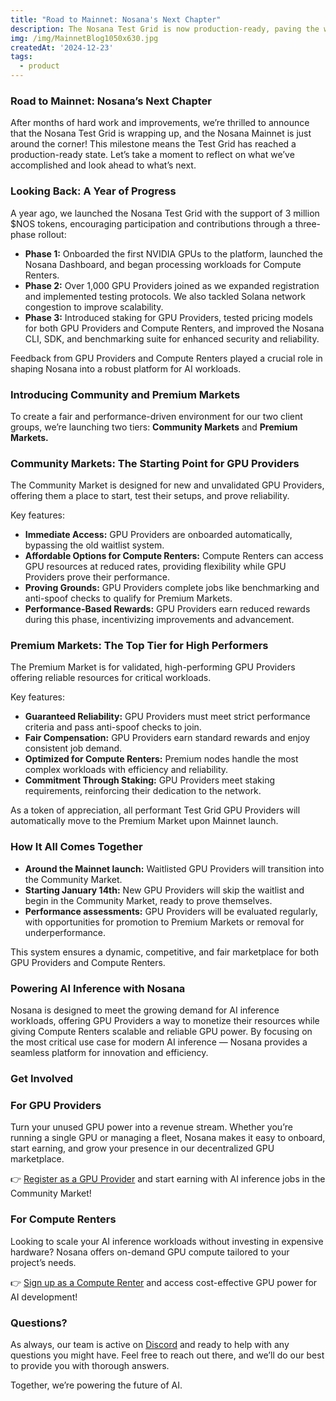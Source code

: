 ```yaml
---
title: "Road to Mainnet: Nosana's Next Chapter"
description: The Nosana Test Grid is now production-ready, paving the way for the upcoming launch of the Nosana Mainnet. 
img: /img/MainnetBlog1050x630.jpg
createdAt: '2024-12-23'
tags:
  - product
---
```

### **Road to Mainnet: Nosana’s Next Chapter**

After months of hard work and improvements, we’re thrilled to announce that the Nosana Test Grid is wrapping up, and the Nosana Mainnet is just around the corner! This milestone means the Test Grid has reached a production-ready state. Let’s take a moment to reflect on what we’ve accomplished and look ahead to what’s next.

### **Looking Back: A Year of Progress**

A year ago, we launched the Nosana Test Grid with the support of 3 million $NOS tokens, encouraging participation and contributions through a three-phase rollout:

- **Phase 1:** Onboarded the first NVIDIA GPUs to the platform, launched the Nosana Dashboard, and began processing workloads for Compute Renters.
- **Phase 2:** Over 1,000 GPU Providers joined as we expanded registration and implemented testing protocols. We also tackled Solana network congestion to improve scalability.
- **Phase 3:** Introduced staking for GPU Providers, tested pricing models for both GPU Providers and Compute Renters, and improved the Nosana CLI, SDK, and benchmarking suite for enhanced security and reliability.

Feedback from GPU Providers and Compute Renters played a crucial role in shaping Nosana into a robust platform for AI workloads.

### **Introducing Community and Premium Markets**

To create a fair and performance-driven environment for our two client groups, we’re launching two tiers: **Community Markets** and **Premium Markets.**

### **Community Markets: The Starting Point for GPU Providers**

The Community Market is designed for new and unvalidated GPU Providers, offering them a place to start, test their setups, and prove reliability.

Key features:

- **Immediate Access:** GPU Providers are onboarded automatically, bypassing the old waitlist system.
- **Affordable Options for Compute Renters:** Compute Renters can access GPU resources at reduced rates, providing flexibility while GPU Providers prove their performance.
- **Proving Grounds:** GPU Providers complete jobs like benchmarking and anti-spoof checks to qualify for Premium Markets.
- **Performance-Based Rewards:** GPU Providers earn reduced rewards during this phase, incentivizing improvements and advancement.

### **Premium Markets: The Top Tier for High Performers**

The Premium Market is for validated, high-performing GPU Providers offering reliable resources for critical workloads.

Key features:

- **Guaranteed Reliability:** GPU Providers must meet strict performance criteria and pass anti-spoof checks to join.
- **Fair Compensation:** GPU Providers earn standard rewards and enjoy consistent job demand.
- **Optimized for Compute Renters:** Premium nodes handle the most complex workloads with efficiency and reliability.
- **Commitment Through Staking:** GPU Providers meet staking requirements, reinforcing their dedication to the network.

As a token of appreciation, all performant Test Grid GPU Providers will automatically move to the Premium Market upon Mainnet launch.

### **How It All Comes Together**

- **Around the Mainnet launch:** Waitlisted GPU Providers will transition into the Community Market.
- **Starting January 14th:** New GPU Providers will skip the waitlist and begin in the Community Market, ready to prove themselves.
- **Performance assessments:** GPU Providers will be evaluated regularly, with opportunities for promotion to Premium Markets or removal for underperformance.

This system ensures a dynamic, competitive, and fair marketplace for both GPU Providers and Compute Renters.

### **Powering AI Inference with Nosana**

Nosana is designed to meet the growing demand for AI inference workloads, offering GPU Providers a way to monetize their resources while giving Compute Renters scalable and reliable GPU power. By focusing on the most critical use case for modern AI inference — Nosana provides a seamless platform for innovation and efficiency.

### **Get Involved**

### **For GPU Providers**

Turn your unused GPU power into a revenue stream. Whether you’re running a single GPU or managing a fleet, Nosana makes it easy to onboard, start earning, and grow your presence in our decentralized GPU marketplace.

👉 [Register as a GPU Provider](https://docs.nosana.com/nodes/testgrid.html) and start earning with AI inference jobs in the Community Market!

### **For Compute Renters**

Looking to scale your AI inference workloads without investing in expensive hardware? Nosana offers on-demand GPU compute tailored to your project’s needs.

👉 [Sign up as a Compute Renter](https://docs.google.com/forms/d/e/1FAIpQLSdfh5RIw2hWa1vnXhRUA4QIGADhBMkAHnpjqoNCHbrdF283cg/viewform) and access cost-effective GPU power for AI development!

### **Questions?**

As always, our team is active on [Discord](https://discord.gg/nosana-ai) and ready to help with any questions you might have. Feel free to reach out there, and we’ll do our best to provide you with thorough answers.

Together, we’re powering the future of AI.